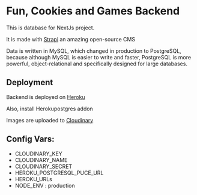 # Fun, Cookies and Games Backend

This is database for NextJs project.

It is made with [Strapi](https://strapi.io/) an amazing open-source CMS

Data is written in MySQL, which changed in production to PostgreSQL,
because although MySQL is easier to write and faster, PostgreSQL is
more powerful, object-relational and specifically designed for large databases.

## Deployment

Backend is deployed on [Heroku](https://www.heroku.com/)

Also, install Herokupostgres addon

Images are uploaded to [Cloudinary](https://cloudinary.com/)

## Config Vars:

- CLOUDINARY_KEY
- CLOUDINARY_NAME
- CLOUDINARY_SECRET
- HEROKU_POSTGRESQL_PUCE_URL
- HEROKU_URLs
- NODE_ENV : production
